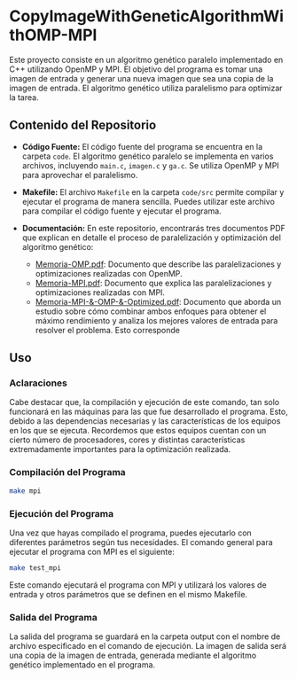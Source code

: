 # CopyImageWithGeneticAlgorithmWithOMP-MPI

Este proyecto consiste en un algoritmo genético paralelo implementado en C++ utilizando OpenMP y MPI. El objetivo del programa es tomar una imagen de entrada y generar una nueva imagen que sea una copia de la imagen de entrada. El algoritmo genético utiliza paralelismo para optimizar la tarea.

## Contenido del Repositorio

- **Código Fuente:** El código fuente del programa se encuentra en la carpeta `code`. El algoritmo genético paralelo se implementa en varios archivos, incluyendo `main.c`, `imagen.c` y `ga.c`. Se utiliza OpenMP y MPI para aprovechar el paralelismo.

- **Makefile:** El archivo `Makefile` en la carpeta `code/src` permite compilar y ejecutar el programa de manera sencilla. Puedes utilizar este archivo para compilar el código fuente y ejecutar el programa.

- **Documentación:** En este repositorio, encontrarás tres documentos PDF que explican en detalle el proceso de paralelización y optimización del algoritmo genético:
  - [Memoria-OMP.pdf](Memoria-OMP.pdf): Documento que describe las paralelizaciones y optimizaciones realizadas con OpenMP.
  - [Memoria-MPI.pdf](Memoria-MPI.pdf): Documento que explica las paralelizaciones y optimizaciones realizadas con MPI.
  - [Memoria-MPI-&-OMP-&-Optimized.pdf](Memoria-MPI-&-OMP-&-Optimized.pdf): Documento que aborda un estudio sobre cómo combinar ambos enfoques para obtener el máximo rendimiento y analiza los mejores valores de entrada para resolver el problema. Esto corresponde 

## Uso

### Aclaraciones
Cabe destacar que, la compilación y ejecución de este comando, tan solo funcionará en las máquinas para las que fue desarrollado el programa. Esto, debido a las dependencias necesarias y las características de los equipos en los que se ejecuta. Recordemos que estos equipos cuentan con un cierto número de procesadores, cores y distintas características extremadamente importantes para la optimización realizada.


### Compilación del Programa
```bash
make mpi
```

### Ejecución del Programa

Una vez que hayas compilado el programa, puedes ejecutarlo con diferentes parámetros según tus necesidades. El comando general para ejecutar el programa con MPI es el siguiente:

```bash
make test_mpi
```
Este comando ejecutará el programa con MPI y utilizará los valores de entrada y otros parámetros que se definen en el mismo Makefile. 

### Salida del Programa
La salida del programa se guardará en la carpeta output con el nombre de archivo especificado en el comando de ejecución. La imagen de salida será una copia de la imagen de entrada, generada mediante el algoritmo genético implementado en el programa.
